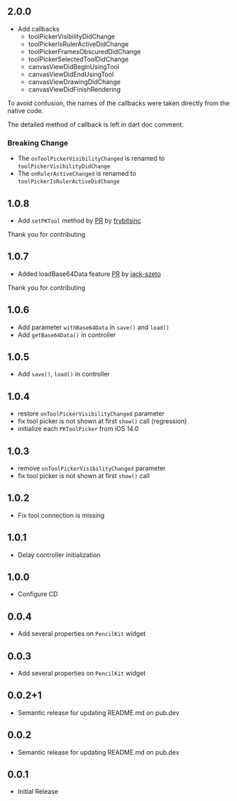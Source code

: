 ## 2.0.0

* Add callbacks
  * toolPickerVisibilityDidChange
  * toolPickerIsRulerActiveDidChange
  * toolPickerFramesObscuredDidChange
  * toolPickerSelectedToolDidChange
  * canvasViewDidBeginUsingTool
  * canvasViewDidEndUsingTool
  * canvasViewDrawingDidChange
  * canvasViewDidFinishRendering

To avoid confusion, the names of the callbacks were taken directly from the native code.

The detailed method of callback is left in dart doc comment.

### Breaking Change
- The `onToolPickerVisibilityChanged` is renamed to `toolPickerVisibilityDidChange`
- The `onRulerActiveChanged` is renamed to `toolPickerIsRulerActiveDidChange`

## 1.0.8

* Add `setPKTool` method by [PR](https://github.com/mj-studio-library/flutter-pencilkit/pull/18) by [frybitsinc](https://github.com/frybitsinc)

Thank you for contributing

## 1.0.7

* Added loadBase64Data feature [PR](https://github.com/mj-studio-library/flutter-pencilkit/pull/12) by [jack-szeto](https://github.com/jack-szeto)

Thank you for contributing

## 1.0.6

* Add parameter `withBase64Data` in `save()` and `load()`
* Add `getBase64Data()` in controller

## 1.0.5

* Add `save()`, `load()` in controller

## 1.0.4

* restore `onToolPickerVisibilityChanged` parameter
* fix tool picker is not shown at first `show()` call (regression)
* initialize each `PKToolPicker` from iOS 14.0

## 1.0.3

* remove `onToolPickerVisibilityChanged` parameter
* fix tool picker is not shown at first `show()` call

## 1.0.2

* Fix tool connection is missing

## 1.0.1

* Delay controller initialization

## 1.0.0

* Configure CD

## 0.0.4

* Add several properties on `PencilKit` widget

## 0.0.3

* Add several properties on `PencilKit` widget

## 0.0.2+1

* Semantic release for updating README.md on pub.dev

## 0.0.2

* Semantic release for updating README.md on pub.dev

## 0.0.1 

* Initial Release
